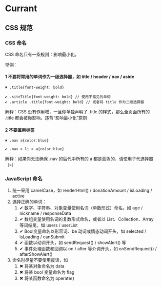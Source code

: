 # Currant

## CSS 规范

### CSS 命名

CSS 命名只有一条规则：影响最小化。

举例：

#### 1 不要将常用的单词作为一级选择器，如 title / header / nav / aside

```
✖︎ .title{font-weight: bold}
```


```
✔︎︎ .siteTitle{font-weight: bold} // 使用不常见的单词
✔︎︎ .article .title{font-weight: bold} // 或者将 title 作为二级选择器
```

解释：CSS 没有作用域，一旦你单独声明了 .title 的样式，那么全页面所有的 .title 都会被你影响。违背“影响最小化”原则

#### 2 不要滥用标签

```
✖︎ .nav a{color:blue}
```

```
✔︎︎ .nav > li > a{color:blue}
```

解释：如果你无法确保 .nav 的后代中所有的 a 都是蓝色的，请使用子代选择器（`>`）

### JavaScript 命名

1. 统一采用 camelCase，如 renderHtml() / donationAmount / isLoading / active
2. 选择正确的单词：
	1. ✔︎︎ 数字、字符串、对象变量使用名词（单数形式）命名，如 age / nickname / responseData
	2. ✔︎︎ 数组变量使用名词的复数形式命名，或者以 List、Collection、Array 等词结尾，如 users / userList
	3. ✔︎︎ Bool变量命名以形容词、be 动词或情态动词开头，如 selected / isLoading / canSubmit 
	4. ✔︎︎ 函数以动词开头，如 sendRequest() / showAlert() 等
	5. ✔︎︎ 事件处理函数和回调以 on / after 等介词开头，如 onSendRequest() / afterShowAlert()
3. 命名时尽量不要使用废话，如
	1. ✖︎ 将某对象命名为 data
	2. ✖︎ 将某 bool 变量命名为 flag
	3. ✖︎ 将某函数命名为 operate()
